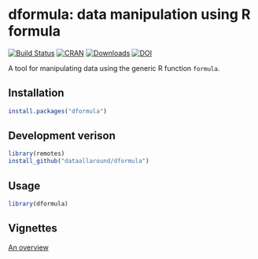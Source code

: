 # dformula: data manipulation using R formula

[![Build Status](https://travis-ci.org/dataallaround/dformula.svg?branch=master)](https://travis-ci.org/dataallaround/dformula)
[![CRAN](http://www.r-pkg.org/badges/version/dformula)](https://cran.r-project.org/package=dformula) 
[![Downloads](http://cranlogs.r-pkg.org/badges/dformula?color=brightgreen)](http://www.r-pkg.org/pkg/dformula)
[![DOI](https://zenodo.org/badge/260250976.svg)](https://zenodo.org/badge/latestdoi/260250976)

A tool for manipulating data using the generic R function `formula`.


Installation
------------


```r
install.packages("dformula")
```

Development verison
-------------------

```r
library(remotes)
install_github("dataallaround/dformula")
```

Usage
------


```r
library(dformula)
```


Vignettes 
-----

[An overview](https://cran.r-project.org/package=dformula/vignettes/An-overview.html)

